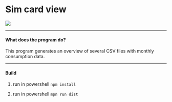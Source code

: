 # Sim card view

![](https://encrypted-tbn0.gstatic.com/images?q=tbn:ANd9GcQD_itQ54sOwKCIMDvuvvNG-dZJWyyaLKFMRx_nTac4k9fXKAdKfQ)

------------


#### What does the program do?

This program generates an overview of several CSV files with monthly consumption data.


------------

#### Build
1. run in powershell
`npm install`

1. run in powershell
`mpn run dist`
